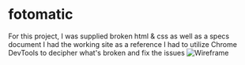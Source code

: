 # fotomatic
For this project, I was supplied broken html & css as well as a specs document
I had the working site as a reference
I had to utilize Chrome DevTools to decipher what's broken and fix the issues
![Wireframe](fotomatic_spec_landing.png)
